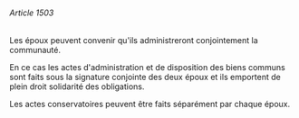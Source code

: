 ###### Article 1503

Les époux peuvent convenir qu'ils administreront conjointement la communauté.

En ce cas les actes d'administration et de disposition des biens communs sont faits sous la signature conjointe des deux époux et ils emportent de plein droit solidarité des obligations.

Les actes conservatoires peuvent être faits séparément par chaque époux.

